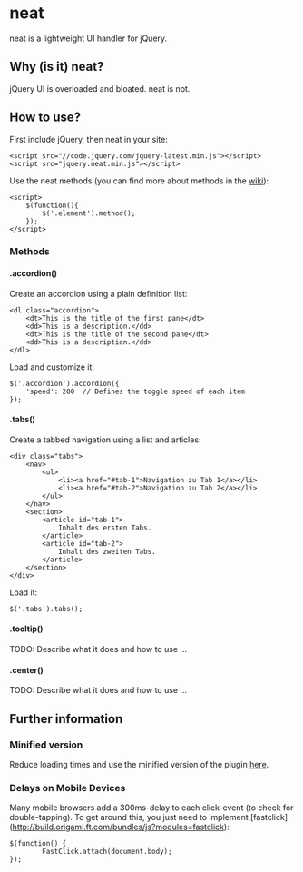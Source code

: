 # neat

neat is a lightweight UI handler for jQuery.

## Why (is it) neat?

jQuery UI is overloaded and bloated. neat is not.

## How to use?

First include jQuery, then neat in your site:

	<script src="//code.jquery.com/jquery-latest.min.js"></script>
	<script src="jquery.neat.min.js"></script>

Use the neat methods (you can find more about methods in the [wiki](../../wiki)):

	<script>
		$(function(){
			$('.element').method();
		});
	</script>

### Methods

#### .accordion()

Create an accordion using a plain definition list:

	<dl class="accordion">
		<dt>This is the title of the first pane</dt>
		<dd>This is a description.</dd>
		<dt>This is the title of the second pane</dt>
		<dd>This is a description.</dd>
	</dl>

Load and customize it:

	$('.accordion').accordion({
		'speed': 200  // Defines the toggle speed of each item
	});

#### .tabs()

Create a tabbed navigation using a list and articles:

	<div class="tabs">
		<nav>
			<ul>
				<li><a href="#tab-1">Navigation zu Tab 1</a></li>
				<li><a href="#tab-2">Navigation zu Tab 2</a></li>
			</ul>
		</nav>
		<section>
			<article id="tab-1">
				Inhalt des ersten Tabs.
			</article>
			<article id="tab-2">
				Inhalt des zweiten Tabs.
			</article>
		</section>
	</div>

Load it:

	$('.tabs').tabs();


#### .tooltip()

TODO: Describe what it does and how to use ...


#### .center()

TODO: Describe what it does and how to use ...


## Further information

### Minified version

Reduce loading times and use the minified version of the plugin <a href="https://rawgit.com/medienreaktor/neat/master/jquery.neat.min.js">here</a>.

### Delays on Mobile Devices

Many mobile browsers add a 300ms-delay to each click-event (to check for double-tapping). To get around this, you just need to implement [fastclick] (http://build.origami.ft.com/bundles/js?modules=fastclick):

	$(function() {
    		FastClick.attach(document.body);
	});
